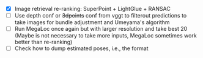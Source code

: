 - [x] Image retrieval re-ranking: SuperPoint + LightGlue + RANSAC
- [ ] Use depth conf or ~~3dpoints~~ conf from vggt to filterout predictions to take images for bundle adjustment and Umeyama's algorithm
- [ ] Run MegaLoc once again but with larger resolution and take best 20 (Maybe is not necessary to take more inputs, MegaLoc sometimes work better than re-ranking)
- [ ] Check how to dump estimated poses, i.e., the format